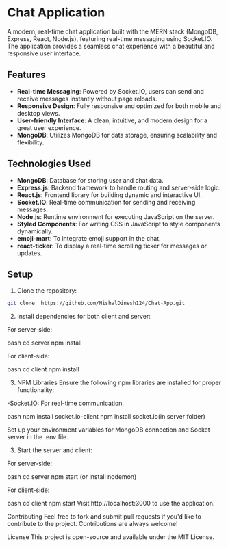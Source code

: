 # Chat Application

A modern, real-time chat application built with the MERN stack (MongoDB, Express, React, Node.js), featuring real-time messaging using Socket.IO. The application provides a seamless chat experience with a beautiful and responsive user interface.

## Features

- **Real-time Messaging**: Powered by Socket.IO, users can send and receive messages instantly without page reloads.
- **Responsive Design**: Fully responsive and optimized for both mobile and desktop views.
- **User-friendly Interface**: A clean, intuitive, and modern design for a great user experience.
- **MongoDB**: Utilizes MongoDB for data storage, ensuring scalability and flexibility.

## Technologies Used

- **MongoDB**: Database for storing user and chat data.
- **Express.js**: Backend framework to handle routing and server-side logic.
- **React.js**: Frontend library for building dynamic and interactive UI.
- **Socket.IO**: Real-time communication for sending and receiving messages.
- **Node.js**: Runtime environment for executing JavaScript on the server.
- **Styled Components**: For writing CSS in JavaScript to style components dynamically.
- **emoji-mart**: To integrate emoji support in the chat.
- **react-ticker**: To display a real-time scrolling ticker for messages or updates.

## Setup

1. Clone the repository:

```bash
git clone  https://github.com/NishalDinesh124/Chat-App.git
```
2. Install dependencies for both client and server:

For server-side:

bash
cd server
npm install

For client-side:

bash
cd client
npm install

3. NPM Libraries
Ensure the following npm libraries are installed for proper functionality:

-Socket.IO: For real-time communication.

bash
npm install socket.io-client
npm install socket.io(in server folder)

Set up your environment variables for MongoDB connection and Socket server in the .env file.

3. Start the server and client:

For server-side:

bash
cd server
npm start (or install nodemon)

For client-side:

bash
cd client
npm start
Visit http://localhost:3000 to use the application.

Contributing
Feel free to fork and submit pull requests if you'd like to contribute to the project. Contributions are always welcome!

License
This project is open-source and available under the MIT License.
